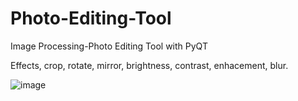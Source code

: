 # Photo-Editing-Tool
Image Processing-Photo Editing Tool with PyQT

Effects, crop, rotate, mirror, brightness, contrast, enhacement, blur.

![image](https://user-images.githubusercontent.com/45537416/116111921-bfb1d880-a6bf-11eb-9d4d-07ebca2a17f3.png)
